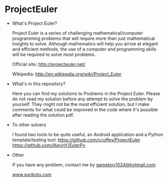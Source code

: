 ProjectEuler
============
- What's Project Euler?

    Project Euler is a series of challenging mathematical/computer programming problems that will require more than just      mathematical insights to solve. Although mathematics will help you arrive at elegant and efficient methods, the use of     a computer and programming skills will be required to solve most problems.

    Official site:
    http://projecteuler.net/
    
    Wikipedia:
    http://en.wikipedia.org/wiki/Project_Euler

- What's in this repository?

    Here you can find my solutions to Problems in the Project Euler.
    Please do not read my solution before any attempt to solve the problem by yourself.
    They might not be the most efficient solution, but I make comments for what could be improved in the code where it's      possible after reading the solution pdf.
    
- To other solvers

    I found two tools to be quite useful, an Android application and a Python template/testing tool:
    https://github.com/ccoffey/ProjectEuler
    https://github.com/iKevinY/EulerPy

- Other

    If you have any problem, contact me by gameboy1024@hotmail.com
    
    
    
    
    www.sunbotu.com
